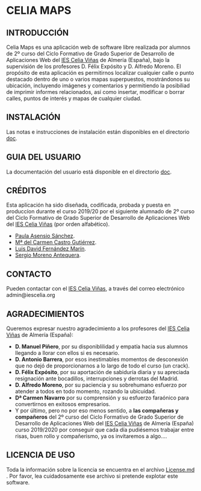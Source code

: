 # CELIA MAPS

## INTRODUCCIÓN

Celia Maps es una aplicación web de software libre realizada por alumnos de 2º curso del Ciclo Formativo de Grado Superior de Desarrollo de Aplicaciones Web del [IES Celia Viñas](https://iescelia.org/web/) de Almería \(España\), bajo la supervisión de los profesores D. Félix Expósito y D. Alfredo Moreno. 
El propósito de esta aplicación es permitirnos localizar cualquier calle o punto destacado dentro de uno o varios mapas superpuestos, mostrándonos su ubicación, incluyendo imágenes y comentarios y permitiendo la posibiliad de imprimir informes relacionados, así como insertar, modificar o borrar calles, puntos de interés y mapas de cualquier ciudad.

## INSTALACIÓN

Las notas e instrucciones de instalación están disponibles en el directorio [doc]().

## GUIA DEL USUARIO

La documentación del usuario está disponible en el directorio [doc]()\.

## CRÉDITOS

Esta aplicación ha sido diseñada, codificada, probada y puesta en produccíon durante el curso 2019/20 por el siguiente alumnado de 2º curso del Ciclo Formativo de Grado Superior de Desarrollo de Aplicaciones Web del [IES Celia Viñas](https://iescelia.org/web/) \(por orden alfabético\)\.  
* [Paula Asensio Sánchez](https://github.com/paulaasensio14)\.
* [Mª del Carmen Castro Gutiérrez](https://github.com/karmela01)\.
* [Luis David Fernández Marín](https://github.com/luisdavidfer)\.
* [Sergio Moreno Antequera](https://github.com/SergioMorenoAntequera)\.

## CONTACTO

Pueden contactar con el [IES Celia Viñas](https://iescelia.org/web/), a través del correo electrónico admin@iescelia\.org

## AGRADECIMIENTOS

Queremos expresar nuestro agradecimiento a los profesores del [IES Celia Viñas](https://iescelia.org/web/) de Almería \(España\):
- **D. Manuel Piñero**, por su disponiblilidad y empatía hacia sus alumnos llegando a llorar con ellos si es necesario.
- **D. Antonio Barrera**, por esos inestimables momentos de desconexión que no dejó de proporcionarnos a lo largo de todo el curso \(un crack\).
- **D. Félix Expósito**, por su aportación de sabiduría diaria y su apreciada resignación ante bocadillos, interrupciones y derrotas del Madrid.
- **D. Alfredo Moreno**, por su paciencia y su sobrehumano esfuerzo por atender a todos en todo momento, rozando la ubicuidad.
- **Dª Carmen Navarro** por su comprensión y su esfuerzo faraónico para convertirnos en exitosos empresarios.  
- Y por último, pero no por eso menos sentido, a **las compañeras y compañeros** del 2º curso del Ciclo Formativo de Grado Superior de Desarrollo de Aplicaciones Web del [IES Celia Viñas](https://iescelia.org/web/) de Almería \(España\) curso 2019/2020 por conseguir que cada día pudiésemos trabajar entre risas, buen rollo y compañerismo, ya os invitaremos a algo....

## LICENCIA DE USO

Toda la información sobre la licencia se encuentra en el archivo [License.md](https://github.com/SergioMorenoAntequera/CeliaMaps/blob/develop/License.md) \. Por favor, lea cuidadosamente ese archivo si pretende explotar este software\.